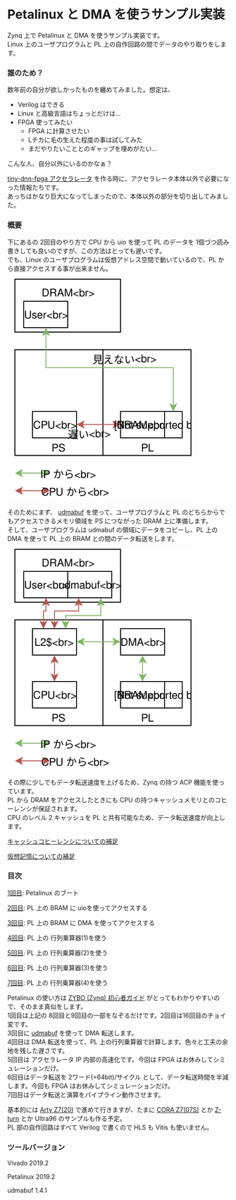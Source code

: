 # Petalinux と DMA を使うサンプル実装

Zynq 上で Petalinux と DMA を使うサンプル実装です。  
Linux 上のユーザプログラムと PL 上の自作回路の間でデータのやり取りをします。

### 誰のため？

数年前の自分が欲しかったものを纏めてみました。想定は、

- Verilog はできる
- Linux と高級言語はちょっとだけは…
- FPGA 使ってみたい
  - FPGA に計算させたい
  - Lチカに毛の生えた程度の事は試してみた
  - まだやりたいこととのギャップを埋めがたい…

こんな人、自分以外にいるのかなぁ？

[tiny-dnn-fpga アクセラレータ](https://github.com/tom01h/tiny-dnn-fpga) を作る時に、アクセラレータ本体以外で必要になった情報たちです。  
あっちはかなり巨大になってしまったので、本体以外の部分を切り出してみました。

### 概要

下にあるの 2回目のやり方で CPU から uio を使って PL のデータを 1個づつ読み書きしても良いのですが、この方法はとっても遅いです。  
でも、Linux のユーザプログラムは仮想アドレス空間で動いているので、PL から直接アクセスする事が出来ません。

![pio](pio.svg)

そのためにまず、 [udmabuf](https://github.com/ikwzm/udmabuf/blob/master/Readme.ja.md)  を使って、ユーザプログラムと PL のどちらからでもアクセスできるメモリ領域を PS につながった DRAM 上に準備します。  
そして、ユーザプログラムは udmabuf の領域にデータをコピーし、PL 上の DMA を使って PL 上の BRAM との間のデータ転送をします。

![dma](dma.svg)

その際に少しでもデータ転送速度を上げるため、Zynq の持つ ACP 機能を使っています。  
PL から DRAM をアクセスしたときにも CPU の持つキャッシュメモリとのコヒーレンシが保証されます。  
CPU のレベル 2 キャッシュを PL と共有可能なため、データ転送速度が向上します。

[キャッシュコヒーレンシについての補足](https://github.com/tom01h/TIL/blob/master/petalinux_dma/Cache/)

[仮想記憶についての補足](https://github.com/tom01h/TIL/blob/master/petalinux_dma/MMU/)

### 目次

[1回目](https://github.com/tom01h/TIL/tree/master/petalinux_dma/Doc/1_Boot): Petalinux のブート

[2回目](https://github.com/tom01h/TIL/tree/master/petalinux_dma/Doc/2_uio): PL 上の BRAM に uioを使ってアクセスする

[3回目](https://github.com/tom01h/TIL/tree/master/petalinux_dma/Doc/3_dma): PL 上の BRAM に DMA を使ってアクセスする

[4回目](https://github.com/tom01h/TIL/tree/master/petalinux_dma/Doc/4_gemm1): PL 上の 行列乗算器(1)を使う

[5回目](https://github.com/tom01h/TIL/tree/master/petalinux_dma/Doc/5_gemm2): PL 上の 行列乗算器(2)を使う

[6回目](https://github.com/tom01h/TIL/tree/master/petalinux_dma/Doc/6_gemm3): PL 上の 行列乗算器(3)を使う

[7回目](https://github.com/tom01h/TIL/tree/master/petalinux_dma/Doc/7_gemm4): PL 上の 行列乗算器(4)を使う

Petalinux の使い方は [ZYBO (Zynq) 初心者ガイド](https://qiita.com/iwatake2222/items/966f252f6ca954aff08b) がとってもわかりやすいので、そのまま真似をします。  
1回目は上記の 8回目と9回目の一部をなぞるだけです。2回目は16回目のチョイ変です。  
3回目に [udmabuf](https://github.com/ikwzm/udmabuf/blob/master/Readme.ja.md) を使って DMA 転送します。  
4回目は DMA 転送を使って、PL 上の行列乗算器で計算します。色々と工夫の余地を残した遅さです。  
5回目は アクセラレータ IP 内部の高速化です。今回は FPGA はお休みしてシミュレーションだけ。  
6回目はデータ転送を 2ワード(=64bit)/サイクル として、データ転送時間を半減します。今回も FPGA はお休みしてシミュレーションだけ。  
7回目はデータ転送と演算をパイプライン動作させます。

基本的には [Arty Z7(20)](http://akizukidenshi.com/catalog/g/gM-11921/) で進めて行きますが、たまに [CORA Z7(07S)](http://akizukidenshi.com/catalog/g/gM-13489/) とか [Z-turn](https://www.mouser.jp/ProductDetail/MYIR/MYS-7Z020-C-S?qs=sGAEpiMZZMspCjQQiuQ1fFTDrDpp2YD1BAGzL8zwYgeMsEw87QCFMw==) とか Ultra96 のサンプルも作る予定。  
PL 部の自作回路はすべて Verilog で書くので HLS も Vitis も使いません。

### ツールバージョン

Vivado 2019.2

Petalinux 2019.2

udmabuf 1.4.1